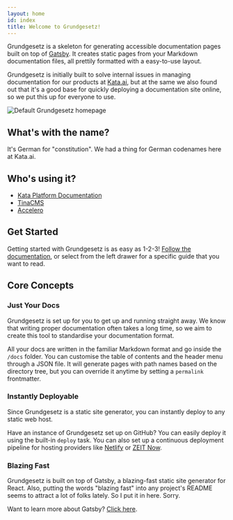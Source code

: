 ```yaml
---
layout: home
id: index
title: Welcome to Grundgesetz!
---
```


Grundgesetz is a skeleton for generating accessible documentation pages built on top of [Gatsby](https://www.gatsbyjs.org). It creates static pages from your Markdown documentation files, all prettily formatted with a easy-to-use layout.

Grundgesetz is initially built to solve internal issues in managing documentation for our products at [Kata.ai](https://kata.ai/), but at the same we also found out that it's a good base for quickly deploying a documentation site online, so we put this up for everyone to use.

![Default Grundgesetz homepage](/img/homepage.png)

## What's with the name?

It's German for "constitution". We had a thing for German codenames here at Kata.ai.

## Who's using it?

- [Kata Platform Documentation](https://docs.kata.ai/)
- [TinaCMS](https://tinacms.org/docs/getting-started/introduction)
- [Accelero](https://docs.accelero.io/)

## Get Started

Getting started with Grundgesetz is as easy as 1-2-3! [Follow the documentation](/getting-started/installation), or select from the left drawer for a specific guide that you want to read.

## Core Concepts

### Just Your Docs

Grundgesetz is set up for you to get up and running straight away. We know that writing proper documentation often takes a long time, so we aim to create this tool to standardise your documentation format.

All your docs are written in the familiar Markdown format and go inside the `/docs` folder. You can customise the table of contents and the header menu through a JSON file. It will generate pages with path names based on the directory tree, but you can override it anytime by setting a `permalink` frontmatter.

### Instantly Deployable

Since Grundgesetz is a static site generator, you can instantly deploy to any static web host.

Have an instance of Grundgesetz set up on GitHub? You can easily deploy it using the built-in `deploy` task. You can also set up a continuous deployment pipeline for hosting providers like [Netlify](https://www.netlify.com/) or [ZEIT Now](https://zeit.co/now).

### Blazing Fast

Grundgesetz is built on top of Gatsby, a blazing-fast static site generator for React. Also, putting the words "blazing fast" into any project's README seems to attract a lot of folks lately. So I put it in here. Sorry.

Want to learn more about Gatsby? [Click here](https://www.gatsbyjs.org).
